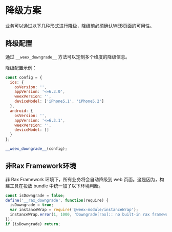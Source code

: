 # 降级方案

业务可以通过以下几种形式进行降级，降级前必须确认WEB页面的可用性。

## 降级配置

通过 `__weex_downgrade__` 方法可以定制多个维度的降级信息。

降级配置示例：

```jsx
const config = {
  ios: {
    osVersion: '',
    appVersion: '<=6.3.0',
    weexVersion: '',
    deviceModel: ['iPhone5,1', 'iPhone5,2']
  },
  android: {
    osVersion: '',
    appVersion: '<=6.3.1',
    weexVersion: '',
    deviceModel: []
  }
};

__weex_downgrade__(config);
```

## 非Rax Framework环境

非 Rax Framework 环境下，所有业务将会自动降级到 web 页面。这是因为，构建工具在投放 bundle 中统一加了以下环境判断。

```jsx
const isDowngrade = false;
define('__rax_downgrade', function(require) {
  isDowngrade = true;
  var instanceWrap = require('@weex-module/instanceWrap');
  instanceWrap.error(1, 1000, 'Downgrade[rax]:: no built-in rax framework');
});
if (isDowngrade) return;
```


